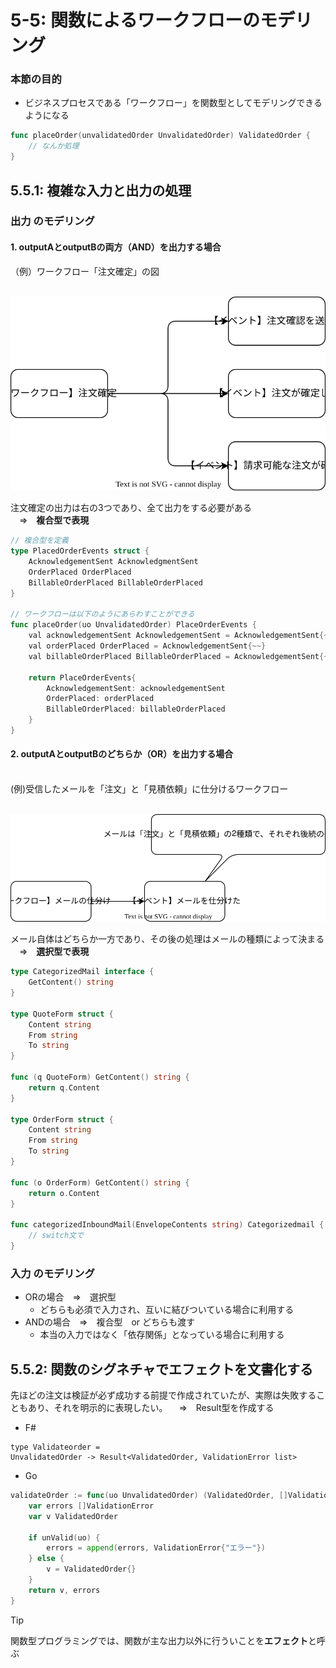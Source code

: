 # 5-5: 関数によるワークフローのモデリング

### 本節の目的
* ビジネスプロセスである「ワークフロー」を関数型としてモデリングできるようになる

```Go
func placeOrder(unvalidatedOrder UnvalidatedOrder) ValidatedOrder {
    // なんか処理
}
```


## 5.5.1: 複雑な入力と出力の処理


### 出力 のモデリング

#### 1. outputAとoutputBの両方（AND）を出力する場合<br>
（例）ワークフロー「注文確定」の図<br>
<br>

![](./image/placedorderworkflow.drawio.svg)

注文確定の出力は右の3つであり、全て出力をする必要がある<br>
　⇒　**複合型で表現**

```Go
// 複合型を定義
type PlacedOrderEvents struct {
    AcknowledgementSent AcknowledgmentSent
    OrderPlaced OrderPlaced
    BillableOrderPlaced BillableOrderPlaced
}

// ワークフローは以下のようにあらわすことができる
func placeOrder(uo UnvalidatedOrder) PlaceOrderEvents {
    val acknowledgementSent AcknowledgementSent = AcknowledgementSent{~~}
    val orderPlaced OrderPlaced = AcknowledgementSent{~~}
    val billableOrderPlaced BillableOrderPlaced = AcknowledgementSent{~~}

    return PlaceOrderEvents{
        AcknowledgementSent: acknowledgementSent
        OrderPlaced: orderPlaced
        BillableOrderPlaced: billableOrderPlaced
    }
}
```

#### 2. outputAとoutputBのどちらか（OR）を出力する場合<br>
<br>
(例)受信したメールを「注文」と「見積依頼」に仕分けるワークフロー<br>
<br>

![](image/categorizemail.drawio.svg)<br>

メール自体はどちらか一方であり、その後の処理はメールの種類によって決まる<br>
　⇒　**選択型で表現**

```Go
type CategorizedMail interface {
    GetContent() string
}

type QuoteForm struct {
    Content string
    From string
    To string
}

func (q QuoteForm) GetContent() string {
    return q.Content
}

type OrderForm struct {
    Content string
    From string
    To string
}

func (o OrderForm) GetContent() string {
    return o.Content
}

func categorizedInboundMail(EnvelopeContents string) Categorizedmail {
    // switch文で
}
```


### 入力 のモデリング
* ORの場合　⇒　選択型
  * どちらも必須で入力され、互いに結びついている場合に利用する
* ANDの場合　⇒　複合型　or どちらも渡す
  * 本当の入力ではなく「依存関係」となっている場合に利用する


## 5.5.2: 関数のシグネチャでエフェクトを文書化する
先ほどの注文は検証が必ず成功する前提で作成されていたが、実際は失敗することもあり、それを明示的に表現したい。
　⇒　Result型を作成する

* F#
```F#
type Validateorder =
UnvalidatedOrder -> Result<ValidatedOrder, ValidationError list>
```
* Go
```Go
validateOrder := func(uo UnvalidatedOrder) (ValidatedOrder, []ValidationError) {
    var errors []ValidationError
    var v ValidatedOrder

    if unValid(uo) {
	    errors = append(errors, ValidationError{"エラー"})
    } else {
        v = ValidatedOrder{}
    }
    return v, errors
}
```

> [!TIP]
> 関数型プログラミングでは、関数が主な出力以外に行ういことを**エフェクト**と呼ぶ
